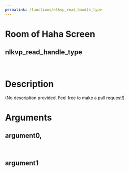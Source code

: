 ```yaml
---
permalink: /functions/nlkvp_read_handle_type
---
```

# Room of Haha Screen  
## nlkvp_read_handle_type  
&nbsp;  
# Description  
(No description provided. Feel free to make a pull request!) 
&nbsp;  
# Arguments
## argument0, 

&nbsp;  
## argument1

&nbsp;  


